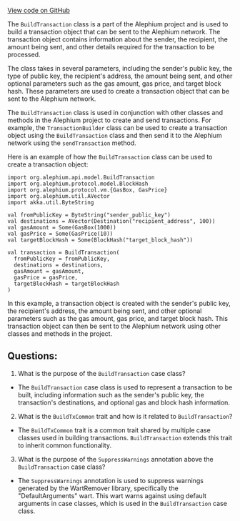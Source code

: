 [View code on GitHub](https://github.com/alephium/alephium/blob/master/api/src/main/scala/org/alephium/api/model/BuildTransaction.scala)

The `BuildTransaction` class is a part of the Alephium project and is used to build a transaction object that can be sent to the Alephium network. The transaction object contains information about the sender, the recipient, the amount being sent, and other details required for the transaction to be processed.

The class takes in several parameters, including the sender's public key, the type of public key, the recipient's address, the amount being sent, and other optional parameters such as the gas amount, gas price, and target block hash. These parameters are used to create a transaction object that can be sent to the Alephium network.

The `BuildTransaction` class is used in conjunction with other classes and methods in the Alephium project to create and send transactions. For example, the `TransactionBuilder` class can be used to create a transaction object using the `BuildTransaction` class and then send it to the Alephium network using the `sendTransaction` method.

Here is an example of how the `BuildTransaction` class can be used to create a transaction object:

```
import org.alephium.api.model.BuildTransaction
import org.alephium.protocol.model.BlockHash
import org.alephium.protocol.vm.{GasBox, GasPrice}
import org.alephium.util.AVector
import akka.util.ByteString

val fromPublicKey = ByteString("sender_public_key")
val destinations = AVector(Destination("recipient_address", 100))
val gasAmount = Some(GasBox(1000))
val gasPrice = Some(GasPrice(10))
val targetBlockHash = Some(BlockHash("target_block_hash"))

val transaction = BuildTransaction(
  fromPublicKey = fromPublicKey,
  destinations = destinations,
  gasAmount = gasAmount,
  gasPrice = gasPrice,
  targetBlockHash = targetBlockHash
)
```

In this example, a transaction object is created with the sender's public key, the recipient's address, the amount being sent, and other optional parameters such as the gas amount, gas price, and target block hash. This transaction object can then be sent to the Alephium network using other classes and methods in the project.
## Questions: 
 1. What is the purpose of the `BuildTransaction` case class?
- The `BuildTransaction` case class is used to represent a transaction to be built, including information such as the sender's public key, the transaction's destinations, and optional gas and block hash information.

2. What is the `BuildTxCommon` trait and how is it related to `BuildTransaction`?
- The `BuildTxCommon` trait is a common trait shared by multiple case classes used in building transactions. `BuildTransaction` extends this trait to inherit common functionality.

3. What is the purpose of the `SuppressWarnings` annotation above the `BuildTransaction` case class?
- The `SuppressWarnings` annotation is used to suppress warnings generated by the WartRemover library, specifically the "DefaultArguments" wart. This wart warns against using default arguments in case classes, which is used in the `BuildTransaction` case class.